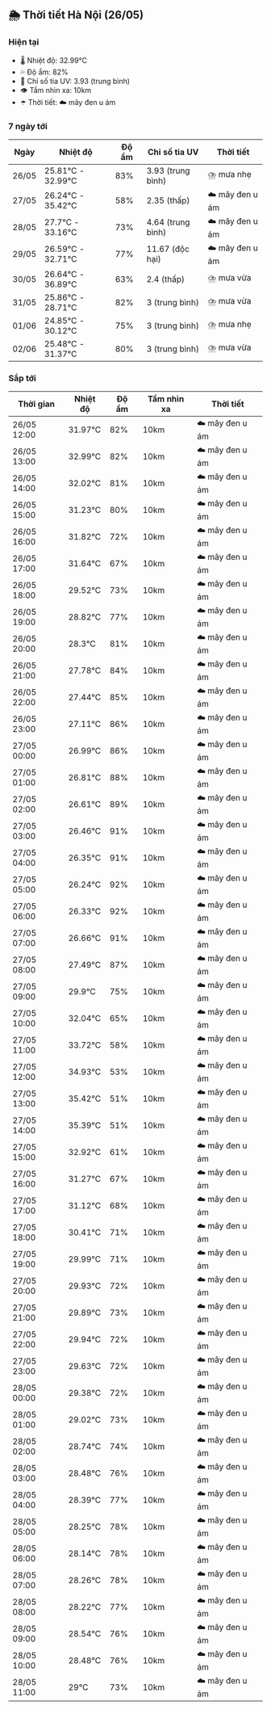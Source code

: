 ## 🌦️ Thời tiết Hà Nội (26/05)

### Hiện tại

- 🌡️ Nhiệt độ: 32.99℃
- 💦 Độ ẩm: 82%
- 🌟 Chỉ số tia UV: 3.93 (trung bình)
- 👁️ Tầm nhìn xa: 10km
- ☂️ Thời tiết: ☁️ mây đen u ám

### 7 ngày tới

| Ngày | Nhiệt độ | Độ ẩm | Chỉ số tia UV | Thời tiết |
| --- | --- | --- | --- | --- |
| 26/05 | 25.81℃ - 32.99℃ | 83% | 3.93 (trung bình) | ⛈️ mưa nhẹ |
| 27/05 | 26.24℃ - 35.42℃ | 58% | 2.35 (thấp) | ☁️ mây đen u ám |
| 28/05 | 27.7℃ - 33.16℃ | 73% | 4.64 (trung bình) | ☁️ mây đen u ám |
| 29/05 | 26.59℃ - 32.71℃ | 77% | 11.67 (độc hại) | ☁️ mây đen u ám |
| 30/05 | 26.64℃ - 36.89℃ | 63% | 2.4 (thấp) | ⛈️ mưa vừa |
| 31/05 | 25.86℃ - 28.71℃ | 82% | 3 (trung bình) | ⛈️ mưa vừa |
| 01/06 | 24.85℃ - 30.12℃ | 75% | 3 (trung bình) | ⛈️ mưa nhẹ |
| 02/06 | 25.48℃ - 31.37℃ | 80% | 3 (trung bình) | ⛈️ mưa vừa |

### Sắp tới

| Thời gian | Nhiệt độ | Độ ẩm | Tầm nhìn xa | Thời tiết |
| --- | --- | --- | --- | --- |
| 26/05 12:00 | 31.97℃ | 82% | 10km | ☁️ mây đen u ám |
| 26/05 13:00 | 32.99℃ | 82% | 10km | ☁️ mây đen u ám |
| 26/05 14:00 | 32.02℃ | 81% | 10km | ☁️ mây đen u ám |
| 26/05 15:00 | 31.23℃ | 80% | 10km | ☁️ mây đen u ám |
| 26/05 16:00 | 31.82℃ | 72% | 10km | ☁️ mây đen u ám |
| 26/05 17:00 | 31.64℃ | 67% | 10km | ☁️ mây đen u ám |
| 26/05 18:00 | 29.52℃ | 73% | 10km | ☁️ mây đen u ám |
| 26/05 19:00 | 28.82℃ | 77% | 10km | ☁️ mây đen u ám |
| 26/05 20:00 | 28.3℃ | 81% | 10km | ☁️ mây đen u ám |
| 26/05 21:00 | 27.78℃ | 84% | 10km | ☁️ mây đen u ám |
| 26/05 22:00 | 27.44℃ | 85% | 10km | ☁️ mây đen u ám |
| 26/05 23:00 | 27.11℃ | 86% | 10km | ☁️ mây đen u ám |
| 27/05 00:00 | 26.99℃ | 86% | 10km | ☁️ mây đen u ám |
| 27/05 01:00 | 26.81℃ | 88% | 10km | ☁️ mây đen u ám |
| 27/05 02:00 | 26.61℃ | 89% | 10km | ☁️ mây đen u ám |
| 27/05 03:00 | 26.46℃ | 91% | 10km | ☁️ mây đen u ám |
| 27/05 04:00 | 26.35℃ | 91% | 10km | ☁️ mây đen u ám |
| 27/05 05:00 | 26.24℃ | 92% | 10km | ☁️ mây đen u ám |
| 27/05 06:00 | 26.33℃ | 92% | 10km | ☁️ mây đen u ám |
| 27/05 07:00 | 26.66℃ | 91% | 10km | ☁️ mây đen u ám |
| 27/05 08:00 | 27.49℃ | 87% | 10km | ☁️ mây đen u ám |
| 27/05 09:00 | 29.9℃ | 75% | 10km | ☁️ mây đen u ám |
| 27/05 10:00 | 32.04℃ | 65% | 10km | ☁️ mây đen u ám |
| 27/05 11:00 | 33.72℃ | 58% | 10km | ☁️ mây đen u ám |
| 27/05 12:00 | 34.93℃ | 53% | 10km | ☁️ mây đen u ám |
| 27/05 13:00 | 35.42℃ | 51% | 10km | ☁️ mây đen u ám |
| 27/05 14:00 | 35.39℃ | 51% | 10km | ☁️ mây đen u ám |
| 27/05 15:00 | 32.92℃ | 61% | 10km | ☁️ mây đen u ám |
| 27/05 16:00 | 31.27℃ | 67% | 10km | ☁️ mây đen u ám |
| 27/05 17:00 | 31.12℃ | 68% | 10km | ☁️ mây đen u ám |
| 27/05 18:00 | 30.41℃ | 71% | 10km | ☁️ mây đen u ám |
| 27/05 19:00 | 29.99℃ | 71% | 10km | ☁️ mây đen u ám |
| 27/05 20:00 | 29.93℃ | 72% | 10km | ☁️ mây đen u ám |
| 27/05 21:00 | 29.89℃ | 73% | 10km | ☁️ mây đen u ám |
| 27/05 22:00 | 29.94℃ | 72% | 10km | ☁️ mây đen u ám |
| 27/05 23:00 | 29.63℃ | 72% | 10km | ☁️ mây đen u ám |
| 28/05 00:00 | 29.38℃ | 72% | 10km | ☁️ mây đen u ám |
| 28/05 01:00 | 29.02℃ | 73% | 10km | ☁️ mây đen u ám |
| 28/05 02:00 | 28.74℃ | 74% | 10km | ☁️ mây đen u ám |
| 28/05 03:00 | 28.48℃ | 76% | 10km | ☁️ mây đen u ám |
| 28/05 04:00 | 28.39℃ | 77% | 10km | ☁️ mây đen u ám |
| 28/05 05:00 | 28.25℃ | 78% | 10km | ☁️ mây đen u ám |
| 28/05 06:00 | 28.14℃ | 78% | 10km | ☁️ mây đen u ám |
| 28/05 07:00 | 28.26℃ | 78% | 10km | ☁️ mây đen u ám |
| 28/05 08:00 | 28.22℃ | 77% | 10km | ☁️ mây đen u ám |
| 28/05 09:00 | 28.54℃ | 76% | 10km | ☁️ mây đen u ám |
| 28/05 10:00 | 28.48℃ | 76% | 10km | ☁️ mây đen u ám |
| 28/05 11:00 | 29℃ | 73% | 10km | ☁️ mây đen u ám |
